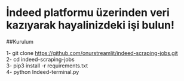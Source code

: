 # İndeed platformu üzerinden veri kazıyarak hayalinizdeki işi bulun!

##Kurulum

1- git clone https://github.com/onurstreamlit/indeed-scraping-jobs.git
\
2- cd indeed-scraping-jobs\
3- pip3 install -r requirements.txt\
4- python Indeed-terminal.py

